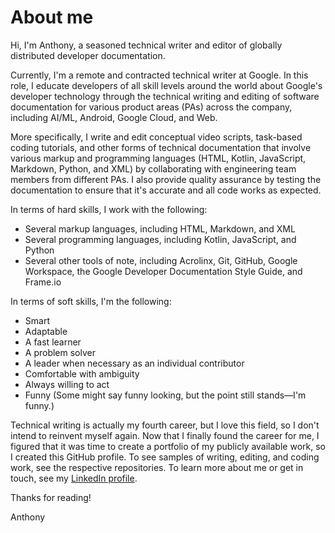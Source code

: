 # About me

Hi, I'm Anthony, a seasoned technical writer and editor of globally distributed developer documentation. 

Currently, I'm a remote and contracted technical writer at Google. In this role, I educate developers of all skill levels around the world about Google's developer technology through the technical writing and editing of software documentation for various product areas (PAs) across the company, including AI/ML, Android, Google Cloud, and Web. 

More specifically, I write and edit conceptual video scripts, task-based coding tutorials, and other forms of technical documentation that involve various markup and programming languages (HTML, Kotlin, JavaScript, Markdown, Python, and XML) by collaborating with engineering team members from different PAs. I also provide quality assurance by testing the documentation to ensure that it's accurate and all code works as expected. 

In terms of hard skills, I work with the following:
* Several markup languages, including HTML, Markdown, and XML
* Several programming languages, including Kotlin, JavaScript, and Python
* Several other tools of note, including Acrolinx, Git, GitHub, Google Workspace, the Google Developer Documentation Style Guide, and Frame.io

In terms of soft skills, I'm the following:
* Smart
* Adaptable
* A fast learner
* A problem solver
* A leader when necessary as an individual contributor
* Comfortable with ambiguity
* Always willing to act
* Funny (Some might say funny looking, but the point still stands—I'm funny.)

Technical writing is actually my fourth career, but I love this field, so I don't intend to reinvent myself again. Now that I finally found the career for me, I figured that it was time to create a portfolio of my publicly available work, so I created this GitHub profile. To see samples of writing, editing, and coding work, see the respective repositories. To learn more about me or get in touch, see my [LinkedIn profile](https://www.linkedin.com/in/panissidi/).

Thanks for reading!

Anthony
